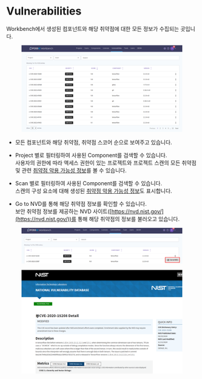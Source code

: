# Vulnerabilities

Workbench에서 생성된 컴포넌트와 해당 취약점에 대한 모든 정보가 수집되는 곳입니다.

<figure><img src="../../../.gitbook/assets/화면 캡처 2025-05-20 150150.png" alt=""><figcaption></figcaption></figure>

* 모든 컴포넌트와 해당 취약점, 취약점 스코어 순으로 보여주고 있습니다.
* Project 별로 필터링하여 사용된 Component를 검색할 수 있습니다.\
  사용자의 권한에 따라 액세스 권한이 있는 프로젝트와 프로젝트 스캔의 모든 취약점 및 관련 [취약점 악용 가능성 정보](vex.md)를 볼 수 있습니다.
* Scan 별로 필터링하여 사용된 Component를 검색할 수 있습니다.\
  스캔의 구성 요소에 대해 생성된 [취약점 악용 가능성 정보](vex.md)도 표시합니다.



* Go to NVD를 통해 해당 취약점 정보를 확인할 수 있습니다.\
  보안 취약점 정보를 제공하는 NVD 사이트([https://nvd.nist.gov/](https://nvd.nist.gov/))를 통해 해당 취약점의 정보를 불러오고 있습니다.

<figure><img src="../../../.gitbook/assets/화면 캡처 2025-05-20 150713.png" alt=""><figcaption></figcaption></figure>

<figure><img src="../../../.gitbook/assets/화면 캡처 2025-05-20 151057.png" alt=""><figcaption></figcaption></figure>





